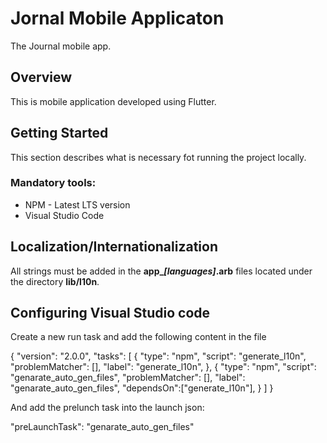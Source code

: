 # Jornal Mobile Applicaton

The Journal mobile app.

## Overview

This is mobile application developed using Flutter.

## Getting Started

This section describes what is necessary fot running the project locally.

### Mandatory tools:

- NPM - Latest LTS version
- Visual Studio Code

## Localization/Internationalization

All strings must be added in the **app_*[languages]*.arb** files located under the directory **lib/l10n**.

## Configuring Visual Studio code
Create a new run task and add the following content in the file

{
	"version": "2.0.0",
	"tasks": [
		{
			"type": "npm",
			"script": "generate_l10n",
			"problemMatcher": [],
			"label": "generate_l10n",
		},
		{
			"type": "npm",
			"script": "genarate_auto_gen_files",
			"problemMatcher": [],
			"label": "genarate_auto_gen_files",
			"dependsOn":["generate_l10n"],
		}
	]
}


And add the prelunch task into the launch json:

"preLaunchTask": "genarate_auto_gen_files"